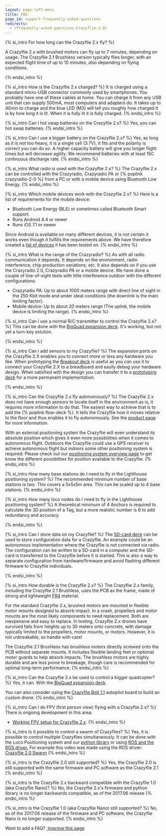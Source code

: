 ```yaml
---
layout: page-left-menu
title: FAQ
page_id: support-frequently-asked-questions
redirects:
  - /frequently-asked-questions-Crazyflie-2.0/
---
```


{% si_intro  For how long can the Crazyflie 2.x fly? %}

A Crazyflie 2.x with brushed motors can fly up to 7 minutes, depending on usage.
The Crazyflie 2.1 Brushless version typically flies longer, with an expected flight time of up to 10 minutes, also depending on flying conditions.

{% endsi_intro %}





{% si_intro  How is the Crazyflie 2.x charged? %}
It is charged using a standard micro-USB connector commonly used by smartphones. You probably have one of these cables at home. You can charge it from any USB unit that can supply 500mA, most computers and adapters do. It takes up to 40min to charge and the blue LED (M3) will tell you roughly how charged it is by how long it is lit. When it is fully lit it is fully charged.
{% endsi_intro %}

{% si_intro Can I hot swap batteries on the Crazyflie 2.x? %}
Yes, you can hot swap batteries.
{% endsi_intro %}

{% si_intro Can I use a bigger battery on the Crazyflie 2.x? %}
Yes, as long as it is not too heavy, it is a single cell (3.7V), it fits and the polarity is correct you can do so. A higher capacity battery will give you longer flight times but will decrease agility. We recommend batteries with at least 15C continuous discharge rate.
{% endsi_intro %}

{% si_intro What radio is used with the Crazyflie 2.x? %}
The Crazyflie 2.x can be controlled with the Crazyradio, Crazyradio PA or {% poplink crazyradio-2-0 %} from a PC or with a mobile device using Bluetooth Low Energy.
{% endsi_intro %}

{% si_intro Which mobile devices work with the Crazyflie 2.x? %}
Here is a list of requirements for the mobile device:

* Bluetooth Low Energy (BLE) or sometimes called Bluetooth Smart support.
* Runs Android 4.4 or newer
* Runs iOS 7.1 or newer

Since Android is available on many different devices, it is not certain it works even though it fulfills the requirements above. We have therefore created a [list of devices](/documentation/repository/crazyflie-android-client/master/userguides/user-instructions/#android-device-compatibility)
it has been tested on.
{% endsi_intro %}

{% si_intro What is the range of the Crazyradio? %}
As with all radio communication it depends. It depends on the environment, radio interference, chip production variations, etc. It also depends on if you use the Crazyradio 2.0, Crazyradio PA or a mobile device. We have done a couple of line-of-sight tests with little interference outdoor with the different configurations:

* Crazyradio PA: Up to about 1000 meters range with direct line of sight in the 250 Kbit mode and under ideal conditions (the downlink is the main limiting factor).
* Mobile device: Up to about 20 meters range (The uplink, the mobile device is limiting the range).
{% endsi_intro %}

{% si_intro Can I use a normal R/C transmitter to control the Crazyflie 2.x? %}
This can be done with the [BigQuad expansion deck](/products/bigquad-deck/). It's working, but not yet a turn-key solution.


{% endsi_intro %}

{% si_intro Can I add sensors to my Crazyflie? %}
The expansion ports on the Crazyflie 2.X enables you to connect more or less any hardware you like. When prototyping the [Breakout deck](/products/breakout-deck/) is useful as you can use it to connect your Crazyflie 2.X to a breadboard and easily debug your hardware design. When satisfied with the design you can transfer it to a [prototyping deck](/products/prototyping-deck/) for a more permanent implementation.

{% endsi_intro %}

{% si_intro Can the Crazyflie 2.x fly autonomously? %}
The Crazyflie 2.x does not have enough sensors to locate itself in the environment as is, it requires more information to do that.
The easiest way to achieve that is to add the {% poplink flow-deck %}. It tells the Crazyflie how it moves relative to the floor and
thus enables it to fly autonomously. See the [product page](/products/flow-deck-v2/) for more information.

With an external positioning system the Crazyflie will even understand its absolute
position which gives it even more possibilities when it comes to autonomous flight.
Outdoors the Crazyflie could use a GPS receiver to achieve autonomous flight but indoors some other positioning system is required. Please check out our [positioning system overview page](/documentation/system/) to get know the different possiblities for position available to the Crazyflie.
{% endsi_intro %}

{% si_intro How many base stations do I need to fly in the Lighthouse positioning system? %}
The recommended minimum number of base stations is two. This covers a 5x5x5m area. This can be scaled up to 4 base stations. 
{% endsi_intro %}

{% si_intro How many loco nodes do I need to fly in the Lighthouse positioning system? %}
A theoretical minimum of 4 Anchors is required to calculate the 3D position of a Tag, but a more realistic number is 6 to add redundancy and accuracy.  

{% endsi_intro %}


{% si_intro Can I store data on my Crazyflie? %}
The [SD-card deck](/products/micro-sd-card-deck/) can be used to store configuration data for a Crazyflie. An example could be an autonomous implementation where the Crazyflie is not connected via radio. The configuration can be written to a SD-card in a computer and the SD-card is transferred to the Crazyflie before it is started. This is also a way to separate configuration from hardware/firmware and avoid flashing different firmware to Crazyflie individuals.

{% endsi_intro %}

{% si_intro How durable is the Crazyflie 2.x? %}
The Crazyflie 2.x family, including the Crazyflie 2.1 Brushless, uses the PCB as the frame, made of strong and lightweight [FR4](https://en.wikipedia.org/wiki/FR-4) material.

For the standard Crazyflie 2.x, brushed motors are mounted in flexible motor mounts designed to absorb impact. In a crash, propellers and motor mounts are the most likely components to need replacement. Both are inexpensive and easy to replace. In testing, Crazyflie 2.x drones have survived falls from heights up to 30 meters onto concrete, with damage typically limited to the propellers, motor mounts, or motors. However, it is not unbreakable, so handle with care!

The Crazyflie 2.1 Brushless has brushless motors directly screwed onto the PCB without separate mounts. It includes flexible landing feet or optional motor guards to help absorb impacts. The brushless motors are highly durable and are less prone to breakage, though care is recommended for optimal long-term performance.
{% endsi_intro %}

{% si_intro Can the Crazyflie 2.x be used to control a bigger quadcopter? %}
Yes, it can. With the [BigQuad expansion deck](/products/bigquad-deck/).

You can also consider using the [Crazyflie Bolt 1.1](/products/crazyflie-bolt-1-1/) autopilot board to build an custom drone.
{% endsi_intro %}

{% si_intro Can I do FPV (first person view) flying with a Crazyflie 2.x? %}
There is ongoing development in this area:

* [Working FPV setup for Crazyflie 2.x](https://forum.bitcraze.io/viewtopic.php?f=6&p=8295).
{% endsi_intro %}



{% si_intro Is it possible to control a swarm of Crazyflies? %}
Yes, it is possible to control multiple Crazyflies simultaneously. It can be done with the Loco Positioning system and our [python library](https://github.com/bitcraze/crazyflie-lib-python/blob/master/examples/swarm/swarmSequence.py) or using [ROS and the ROS driver.](https://wiki.ros.org/crazyflie) For example this video was made using the ROS driver:
[Crazyflie 2.0 Swarm](https://www.youtube.com/watch?v=ezTayb76x9U)
{% endsi_intro %}

{% si_intro Is the Crazyflie 2.0 still supported? %}
Yes, the Crazyflie 2.0 is still supported with the same firmware and PC software as the Crazyflie 2.1
{% endsi_intro %}

{% si_intro Is the Crazyflie 2.x backward compatible with the Crazyflie 1.0 (aka Crazyflie Nano)? %}
No, the Crazyflie 2.x's firmware and python library is no longer backwards compatible, as of the 2017.06 release
{% endsi_intro %}

{% si_intro Is the Crazyflie 1.0 (aka Crazyflie Nano) still supported? %}
No, as of the 2017.06 release of the firmware and PC software, the Crazyflie Nano is no longer supported.
{% endsi_intro %}

<div class="col-md-12">
  <p class="text-right">Want to add a FAQ? <a href="https://github.com/bitcraze/bitcraze-website/edit/master/src/{{page.path}}"><i class="fa-solid fa-pencil"></i> &nbsp;Improve this page</a></p>
</div>
